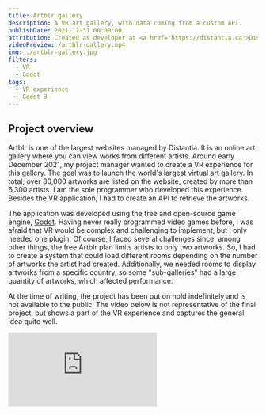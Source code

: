 ```yaml
---
title: Artblr gallery
description: A VR art gallery, with data coming from a custom API.
publishDate: 2021-12-31 00:00:00
attribution: Created as developer at <a href="https://distantia.ca">Distantia</a>
videoPreview: /artblr-gallery.mp4
img: ./artblr-gallery.jpg
filters:
  - VR
  - Godot
tags:
  - VR experience
  - Godot 3
---
```


## Project overview

Artblr is one of the largest websites managed by Distantia. It is an online art gallery where you can view works from different artists. Around early December 2021, my project manager wanted to create a VR experience for this gallery. The goal was to launch the world's largest virtual art gallery. In total, over 30,000 artworks are listed on the website, created by more than 6,300 artists. I am the sole programmer who developed this experience. Besides the VR application, I had to create an API to retrieve the artworks.

The application was developed using the free and open-source game engine, [Godot](https://godotengine.org/). Having never really programmed video games before, I was afraid that VR would be complex and challenging to implement, but I only needed one plugin. Of course, I faced several challenges since, among other things, the free Artblr plan limits artists to only two artworks. So, I had to create a system that could load different rooms depending on the number of artworks the artist had created. Additionally, we needed rooms to display artworks from a specific country, so some "sub-galleries" had a large quantity of artworks, which affected performance.

At the time of writing, the project has been put on hold indefinitely and is not available to the public. The video below is not representative of the final project, but shows a part of the VR experience and captures the general idea quite well.

<iframe src="https://www.youtube-nocookie.com/embed/rLD5zsYyT1g" title="YouTube video player" frameborder="0" allow="accelerometer; autoplay; clipboard-write; encrypted-media; gyroscope; picture-in-picture; web-share" allowfullscreen></iframe>
